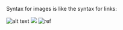 Syntax for images is like the syntax for links:

![alt text](http://lorempixel.com/100/100 "image title")
![](http://lorempixel.com/100/100?1)
![ref]

[ref]: http://lorempixel.com/100/100?2